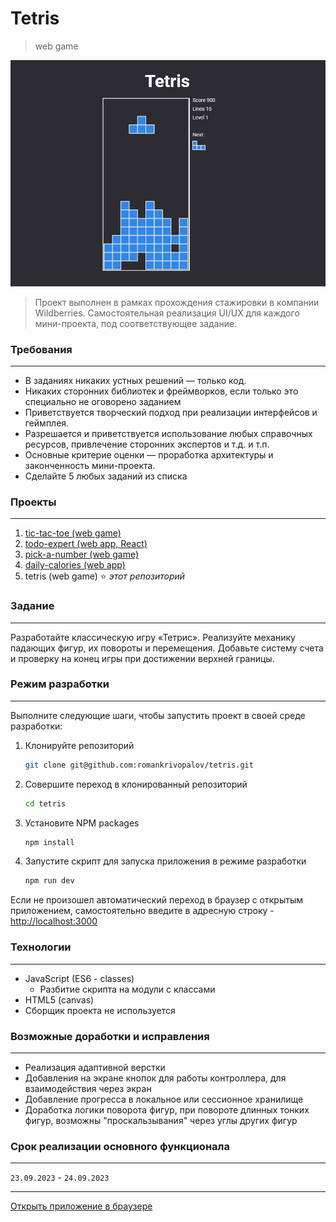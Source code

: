 # **Tetris**
> web game

![preview](https://github.com/romankrivopalov/tetris/blob/main/preview.png?raw=true)

> Проект выполнен в рамках прохождения стажировки в компании Wildberries. Самостоятельная реализация UI/UX для каждого мини-проекта, под соответствующее задание.

### **Требования**
***
* В заданиях никаких устных решений — только код.
* Никаких сторонних библиотек и фреймворков, если только это специально не оговорено заданием
* Приветствуется творческий подход при реализации интерфейсов и геймплея.
* Разрешается и приветствуется использование любых справочных ресурсов, привлечение сторонних экспертов и т.д. и т.п.
* Основные критерие оценки — проработка архитектуры и законченность мини-проекта.
* Сделайте 5 любых заданий из списка
 
### **Проекты**
***
1. [tic-tac-toe (web game)](https://github.com/romankrivopalov/tic-tac-toe)
2. [todo-expert (web app, React)](https://github.com/romankrivopalov/todo-expert)
1. [pick-a-number (web game)](https://github.com/romankrivopalov/pick-a-number)
1. [daily-calories (web app)](https://github.com/romankrivopalov/daily-calories)
1. tetris (web game) :star: *этот репозиторий*

### **Задание**
***
Разработайте классическую игру «Тетрис». Реализуйте механику падающих фигур, их повороты и перемещения. Добавьте систему счета и проверку на конец игры при достижении верхней границы.
  
### **Режим разработки**
***
Выполните следующие шаги, чтобы запустить проект в своей среде разработки:

1. Клонируйте репозиторий
   ```sh
   git clone git@github.com:romankrivopalov/tetris.git
   ```
2. Совершите переход в клонированный репозиторий
   ```sh
   cd tetris
   ```
3. Установите NPM packages
   ```sh
   npm install
   ```
4. Запустите скрипт для запуска приложения в режиме разработки
   ```sh
   npm run dev
   ```
Если не произошел автоматический переход в браузер с открытым приложением, самостоятельно введите в адресную строку -  [http://localhost:3000](http://localhost:3000)

### **Технологии**
***
* JavaScript (ES6 - classes)
  * Разбитие скрипта на модули с классами
* HTML5 (canvas)
* Сборщик проекта не используется

### **Возможные доработки и исправления**
***
* Реализация адаптивной верстки
* Добавления на экране кнопок для работы контроллера, для взаимодействия через экран
* Добавление прогресса в локальное или сессионное хранилище
* Доработка логики поворота фигур, при повороте длинных тонких фигур, возможны "проскальзывания" через углы других фигур

### **Срок реализации основного функционала**
***
`23.09.2023` - `24.09.2023`

***
[Открыть приложение в браузере](https://romankrivopalov.github.io/tetris/)
